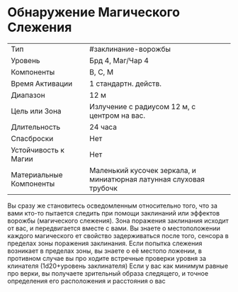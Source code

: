   # Обнаружение Магического Слежения

|                         |                                                                    |
| ----------------------- | ------------------------------------------------------------------ |
| Тип                     | #заклинание-ворожбы                                                             |
| Уровень                 | Брд 4, Маг/Чар 4                                                   |
| Компоненты              | В, С, М                                                            |
| Время Активации         | 1 стандартн. действ.                                               |
| Диапазон                | 12 м                                                               |
| Цель или Зона           | Излучение с радиусом 12 м, с центром на вас.                       |
| Длительность            | 24 часа                                                            |
| Спасброски              | Нет                                                                |
| Устойчивость к Магии    | Нет                                                                |
| Материальные Компоненты | Маленький кусочек зеркала, и миниатюрная латунная слуховая трубочк |

Вы сразу же становитесь осведомленным относительно того, что за вами кто-то пытается следить при помощи заклинаний или эффектов ворожбы (магического слежения). Зона поражения заклинания исходит от вас, и передвигается вместе с вами. Вы знаете о местоположении каждого магического ет свойство задерживаться после того, сенсора в пределах зоны поражения заклинания. Если попытка слежения возникает в пределах зоны, вы знаете о её местопо ложении, в противном случае вы про ходите встречные проверки уровня за клинателя (1d20+уровень заклинателя) Если у вас как минимум равные про верки, вы получаете зрительный образа следящего, и точное определения его расположения и расстояния о вас